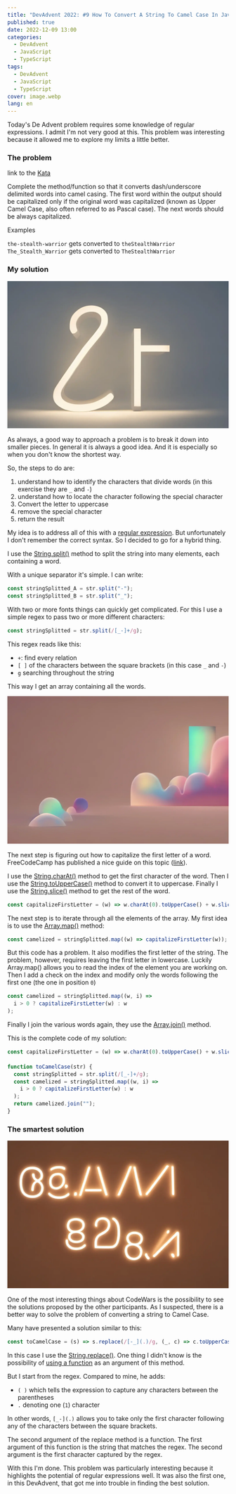 ```yaml
---
title: "DevAdvent 2022: #9 How To Convert A String To Camel Case In JavaScript"
published: true
date: 2022-12-09 13:00
categories:
  - DevAdvent
  - JavaScript
  - TypeScript
tags:
  - DevAdvent
  - JavaScript
  - TypeScript
cover: image.webp
lang: en
---
```


Today's De Advent problem requires some knowledge of regular expressions. I admit I'm not very good at this. This problem was interesting because it allowed me to explore my limits a little better.

### The problem

link to the [Kata](https://www.codewars.com/kata/517abf86da9663f1d2000003)

Complete the method/function so that it converts dash/underscore delimited words into camel casing. The first word within the output should be capitalized only if the original word was capitalized (known as Upper Camel Case, also often referred to as Pascal case). The next words should be always capitalized.

Examples

`the-stealth-warrior` gets converted to `theStealthWarrior`
`The_Stealth_Warrior` gets converted to `TheStealthWarrior`

### My solution

![Immagine](./image-2.webp)

As always, a good way to approach a problem is to break it down into smaller pieces. In general it is always a good idea. And it is especially so when you don't know the shortest way.

So, the steps to do are:

1. understand how to identify the characters that divide words (in this exercise they are `_` and `-`)
2. understand how to locate the character following the special character
3. Convert the letter to uppercase
4. remove the special character
5. return the result

My idea is to address all of this with a [regular expression](https://developer.mozilla.org/en-US/docs/Web/JavaScript/Guide/Regular_Expressions). But unfortunately I don't remember the correct syntax. So I decided to go for a hybrid thing.

I use the [String.split()](https://developer.mozilla.org/en-US/docs/Web/JavaScript/Reference/Global_Objects/String/split) method to split the string into many elements, each containing a word.

With a unique separator it's simple. I can write:

```js
const stringSplitted_A = str.split("-");
const stringSplitted_B = str.split("_");
```

With two or more fonts things can quickly get complicated. For this I use a simple regex to pass two or more different characters:

```js
const stringSplitted = str.split(/[_-]+/g);
```

This regex reads like this:

- `+`: find every relation
- `[ ]` of the characters between the square brackets (in this case `_` and `-`)
- `g` searching throughout the string

This way I get an array containing all the words.

![Immagine](./image-4.webp)

The next step is figuring out how to capitalize the first letter of a word. FreeCodeCamp has published a nice guide on this topic ([link](https://www.freecodecamp.org/news/javascript-capitalize-first-letter-of-word/)).

I use the [String.charAt()](https://developer.mozilla.org/en-US/docs/Web/JavaScript/Reference/Global_Objects/String/charAt) method to get the first character of the word. Then I use the [String.toUpperCase()](https://developer.mozilla.org/en-US/docs/Web/JavaScript/Reference/Global_Objects/String/toUpperCase) method to convert it to uppercase. Finally I use the [String.slice()](https://developer.mozilla.org/en-US/docs/Web/JavaScript/Reference/Global_Objects/String/slice) method to get the rest of the word.

```js
const capitalizeFirstLetter = (w) => w.charAt(0).toUpperCase() + w.slice(1);
```

The next step is to iterate through all the elements of the array. My first idea is to use the [Array.map()](https://developer.mozilla.org/en-US/docs/Web/JavaScript/Reference/Global_Objects/Array/map) method:

```js
const camelized = stringSplitted.map((w) => capitalizeFirstLetter(w));
```

But this code has a problem. It also modifies the first letter of the string. The problem, however, requires leaving the first letter in lowercase. Luckily Array.map() allows you to read the index of the element you are working on. Then I add a check on the index and modify only the words following the first one (the one in position `0`)

```js
const camelized = stringSplitted.map((w, i) =>
  i > 0 ? capitalizeFirstLetter(w) : w
);
```

Finally I join the various words again, they use the [Array.join()](https://developer.mozilla.org/en-US/docs/Web/JavaScript/Reference/Global_Objects/Array/join) method.

This is the complete code of my solution:

```js
const capitalizeFirstLetter = (w) => w.charAt(0).toUpperCase() + w.slice(1);

function toCamelCase(str) {
  const stringSplitted = str.split(/[_-]+/g);
  const camelized = stringSplitted.map((w, i) =>
    i > 0 ? capitalizeFirstLetter(w) : w
  );
  return camelized.join("");
}
```

### The smartest solution

![Immagine](./image-3.webp)

One of the most interesting things about CodeWars is the possibility to see the solutions proposed by the other participants. As I suspected, there is a better way to solve the problem of converting a string to Camel Case.

Many have presented a solution similar to this:

```js
const toCamelCase = (s) => s.replace(/[-_](.)/g, (_, c) => c.toUpperCase());
```

In this case I use the [String.replace()](https://developer.mozilla.org/en-US/docs/Web/JavaScript/Reference/Global_Objects/String/replace). One thing I didn't know is the possibility of [using a function](https://developer.mozilla.org/en-US/docs/Web/JavaScript/Reference/Global_Objects/String/replace#specifying_a_function_as_the_replacement) as an argument of this method.

But I start from the regex. Compared to mine, he adds:

- `( )` which tells the expression to capture any characters between the parentheses
- `.` denoting one (`1`) character

In other words, `[_-](.)` allows you to take only the first character following any of the characters between the square brackets.

The second argument of the replace method is a function. The first argument of this function is the string that matches the regex. The second argument is the first character captured by the regex.

With this I'm done. This problem was particularly interesting because it highlights the potential of regular expressions well. It was also the first one, in this DevAdvent, that got me into trouble in finding the best solution.
